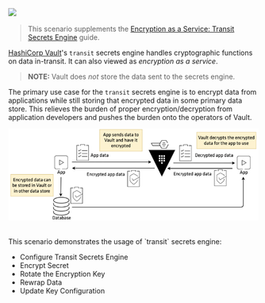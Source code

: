 <img src="https://education-yh.s3-us-west-2.amazonaws.com/Vault_Icon_FullColor.png" />

> This scenario supplements the [Encryption as a Service: Transit Secrets Engine](https://learn.hashicorp.com/vault/encryption-as-a-service/eaas-transit) guide.

[HashiCorp Vault](https://www.vaultproject.io)'s `transit` secrets engine handles cryptographic functions on data in-transit. It can also viewed as _encryption as a service_.  

> **NOTE:** Vault does *not* store the data sent to the secrets engine.  

The primary use case for the `transit` secrets engine is to encrypt data from applications while still storing that encrypted data in some primary data store. This relieves the burden of proper encryption/decryption from application developers and pushes the burden onto the operators of Vault.

![Encryption as a Service](./assets/vault-encryption.png)

<br>
This scenario demonstrates the usage of `transit` secrets engine:

- Configure Transit Secrets Engine
- Encrypt Secret
- Rotate the Encryption Key
- Rewrap Data
- Update Key Configuration
